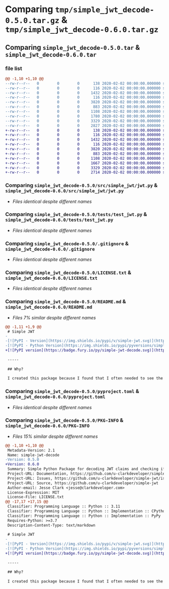 # Comparing `tmp/simple_jwt_decode-0.5.0.tar.gz` & `tmp/simple_jwt_decode-0.6.0.tar.gz`

## Comparing `simple_jwt_decode-0.5.0.tar` & `simple_jwt_decode-0.6.0.tar`

### file list

```diff
@@ -1,10 +1,10 @@
--rw-r--r--   0        0        0      138 2020-02-02 00:00:00.000000 simple_jwt_decode-0.5.0/src/simple_jwt/__about__.py
--rw-r--r--   0        0        0      116 2020-02-02 00:00:00.000000 simple_jwt_decode-0.5.0/src/simple_jwt/__init__.py
--rw-r--r--   0        0        0     1432 2020-02-02 00:00:00.000000 simple_jwt_decode-0.5.0/src/simple_jwt/jwt.py
--rw-r--r--   0        0        0      116 2020-02-02 00:00:00.000000 simple_jwt_decode-0.5.0/tests/__init__.py
--rw-r--r--   0        0        0     3820 2020-02-02 00:00:00.000000 simple_jwt_decode-0.5.0/tests/test_jwt.py
--rw-r--r--   0        0        0      883 2020-02-02 00:00:00.000000 simple_jwt_decode-0.5.0/.gitignore
--rw-r--r--   0        0        0     1108 2020-02-02 00:00:00.000000 simple_jwt_decode-0.5.0/LICENSE.txt
--rw-r--r--   0        0        0     1780 2020-02-02 00:00:00.000000 simple_jwt_decode-0.5.0/README.md
--rw-r--r--   0        0        0     3329 2020-02-02 00:00:00.000000 simple_jwt_decode-0.5.0/pyproject.toml
--rw-r--r--   0        0        0     2827 2020-02-02 00:00:00.000000 simple_jwt_decode-0.5.0/PKG-INFO
+-rw-r--r--   0        0        0      138 2020-02-02 00:00:00.000000 simple_jwt_decode-0.6.0/src/simple_jwt/__about__.py
+-rw-r--r--   0        0        0      116 2020-02-02 00:00:00.000000 simple_jwt_decode-0.6.0/src/simple_jwt/__init__.py
+-rw-r--r--   0        0        0     1432 2020-02-02 00:00:00.000000 simple_jwt_decode-0.6.0/src/simple_jwt/jwt.py
+-rw-r--r--   0        0        0      116 2020-02-02 00:00:00.000000 simple_jwt_decode-0.6.0/tests/__init__.py
+-rw-r--r--   0        0        0     3820 2020-02-02 00:00:00.000000 simple_jwt_decode-0.6.0/tests/test_jwt.py
+-rw-r--r--   0        0        0      883 2020-02-02 00:00:00.000000 simple_jwt_decode-0.6.0/.gitignore
+-rw-r--r--   0        0        0     1108 2020-02-02 00:00:00.000000 simple_jwt_decode-0.6.0/LICENSE.txt
+-rw-r--r--   0        0        0     1667 2020-02-02 00:00:00.000000 simple_jwt_decode-0.6.0/README.md
+-rw-r--r--   0        0        0     3329 2020-02-02 00:00:00.000000 simple_jwt_decode-0.6.0/pyproject.toml
+-rw-r--r--   0        0        0     2714 2020-02-02 00:00:00.000000 simple_jwt_decode-0.6.0/PKG-INFO
```

### Comparing `simple_jwt_decode-0.5.0/src/simple_jwt/jwt.py` & `simple_jwt_decode-0.6.0/src/simple_jwt/jwt.py`

 * *Files identical despite different names*

### Comparing `simple_jwt_decode-0.5.0/tests/test_jwt.py` & `simple_jwt_decode-0.6.0/tests/test_jwt.py`

 * *Files identical despite different names*

### Comparing `simple_jwt_decode-0.5.0/.gitignore` & `simple_jwt_decode-0.6.0/.gitignore`

 * *Files identical despite different names*

### Comparing `simple_jwt_decode-0.5.0/LICENSE.txt` & `simple_jwt_decode-0.6.0/LICENSE.txt`

 * *Files identical despite different names*

### Comparing `simple_jwt_decode-0.5.0/README.md` & `simple_jwt_decode-0.6.0/README.md`

 * *Files 7% similar despite different names*

```diff
@@ -1,11 +1,9 @@
 # Simple JWT
-
-[![PyPI - Version](https://img.shields.io/pypi/v/simple-jwt.svg)](https://pypi.org/project/simple-jwt)
-[![PyPI - Python Version](https://img.shields.io/pypi/pyversions/simple-jwt.svg)](https://pypi.org/project/simple-jwt)
+[![PyPI version](https://badge.fury.io/py/simple-jwt-decode.svg)](https://badge.fury.io/py/simple-jwt-decode)
 
 -----
 
 ## Why?
 
 I created this package because I found that I often needed to see the cliams of a JWT token and wether it was expired or not. I didn't need to verify it the signatures. I wanted a package to check if the token was expired, so I could refresh my token or take other actions based off that. Most other packages seemed to require verified signatures or would throw errors if a key was not provided. Just needed a simple package to get the cliams info and if the token was expired. Simple JWT.
```

### Comparing `simple_jwt_decode-0.5.0/pyproject.toml` & `simple_jwt_decode-0.6.0/pyproject.toml`

 * *Files identical despite different names*

### Comparing `simple_jwt_decode-0.5.0/PKG-INFO` & `simple_jwt_decode-0.6.0/PKG-INFO`

 * *Files 15% similar despite different names*

```diff
@@ -1,10 +1,10 @@
 Metadata-Version: 2.1
 Name: simple-jwt-decode
-Version: 0.5.0
+Version: 0.6.0
 Summary: Simple Python Package for decoding JWT claims and checking if its expired. No verification of signatures.
 Project-URL: Documentation, https://github.com/u-clarkdeveloper/simple-jwt#readme
 Project-URL: Issues, https://github.com/u-clarkdeveloper/simple-jwt/issues
 Project-URL: Source, https://github.com/u-clarkdeveloper/simple-jwt
 Author-email: Jesse Clark <jesse@clarkdeveloper.com>
 License-Expression: MIT
 License-File: LICENSE.txt
@@ -17,17 +17,15 @@
 Classifier: Programming Language :: Python :: 3.11
 Classifier: Programming Language :: Python :: Implementation :: CPython
 Classifier: Programming Language :: Python :: Implementation :: PyPy
 Requires-Python: >=3.7
 Description-Content-Type: text/markdown
 
 # Simple JWT
-
-[![PyPI - Version](https://img.shields.io/pypi/v/simple-jwt.svg)](https://pypi.org/project/simple-jwt)
-[![PyPI - Python Version](https://img.shields.io/pypi/pyversions/simple-jwt.svg)](https://pypi.org/project/simple-jwt)
+[![PyPI version](https://badge.fury.io/py/simple-jwt-decode.svg)](https://badge.fury.io/py/simple-jwt-decode)
 
 -----
 
 ## Why?
 
 I created this package because I found that I often needed to see the cliams of a JWT token and wether it was expired or not. I didn't need to verify it the signatures. I wanted a package to check if the token was expired, so I could refresh my token or take other actions based off that. Most other packages seemed to require verified signatures or would throw errors if a key was not provided. Just needed a simple package to get the cliams info and if the token was expired. Simple JWT.
```

